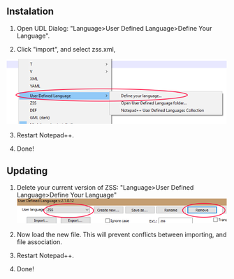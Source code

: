 ## Instalation
1. Open UDL Dialog: "Language>User Defined Language>Define Your Language".

2. Click "import", and select zss.xml,
	
![import](images/import.png)

3. Restart Notepad++.

4. Done!

## Updating
1. Delete your current version of ZSS: "Language>User Defined Language>Define Your Language"
![updateimage](images/update.png)

2. Now load the new file. This will prevent conflicts between importing, and file association.

3. Restart Notepad++.

4. Done!





